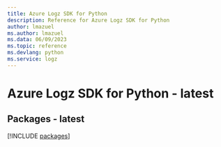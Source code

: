 ```yaml
---
title: Azure Logz SDK for Python
description: Reference for Azure Logz SDK for Python
author: lmazuel
ms.author: lmazuel
ms.data: 06/09/2023
ms.topic: reference
ms.devlang: python
ms.service: logz
---
```

# Azure Logz SDK for Python - latest
## Packages - latest
[!INCLUDE [packages](logz-index.md)]
